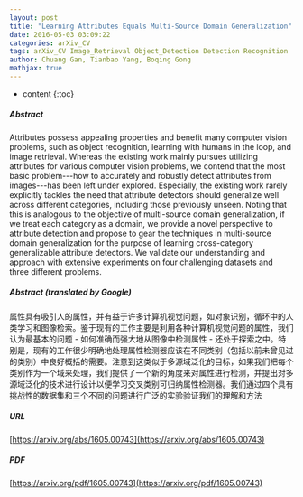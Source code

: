 ```yaml
---
layout: post
title: "Learning Attributes Equals Multi-Source Domain Generalization"
date: 2016-05-03 03:09:22
categories: arXiv_CV
tags: arXiv_CV Image_Retrieval Object_Detection Detection Recognition
author: Chuang Gan, Tianbao Yang, Boqing Gong
mathjax: true
---
```


* content
{:toc}

##### Abstract
Attributes possess appealing properties and benefit many computer vision problems, such as object recognition, learning with humans in the loop, and image retrieval. Whereas the existing work mainly pursues utilizing attributes for various computer vision problems, we contend that the most basic problem---how to accurately and robustly detect attributes from images---has been left under explored. Especially, the existing work rarely explicitly tackles the need that attribute detectors should generalize well across different categories, including those previously unseen. Noting that this is analogous to the objective of multi-source domain generalization, if we treat each category as a domain, we provide a novel perspective to attribute detection and propose to gear the techniques in multi-source domain generalization for the purpose of learning cross-category generalizable attribute detectors. We validate our understanding and approach with extensive experiments on four challenging datasets and three different problems.

##### Abstract (translated by Google)
属性具有吸引人的属性，并有益于许多计算机视觉问题，如对象识别，循环中的人类学习和图像检索。鉴于现有的工作主要是利用各种计算机视觉问题的属性，我们认为最基本的问题 - 如何准确而强大地从图像中检测属性 - 还处于探索之中。特别是，现有的工作很少明确地处理属性检测器应该在不同类别（包括以前未曾见过的类别）中良好概括的需要。注意到这类似于多源域泛化的目标，如果我们把每个类别作为一个域来处理，我们提供了一个新的角度来对属性进行检测，并提出对多源域泛化的技术进行设计以便学习交叉类别可归纳属性检测器。我们通过四个具有挑战性的数据集和三个不同的问题进行广泛的实验验证我们的理解和方法

##### URL
[https://arxiv.org/abs/1605.00743](https://arxiv.org/abs/1605.00743)

##### PDF
[https://arxiv.org/pdf/1605.00743](https://arxiv.org/pdf/1605.00743)

